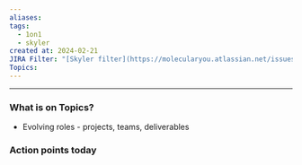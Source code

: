 ```yaml
---
aliases: 
tags:
  - 1on1
  - skyler
created at: 2024-02-21
JIRA Filter: "[Skyler filter](https://molecularyou.atlassian.net/issues/?filter=10020)"
Topics:
---
```

----
### What is on Topics?

- Evolving roles - projects, teams, deliverables

### Action points today
